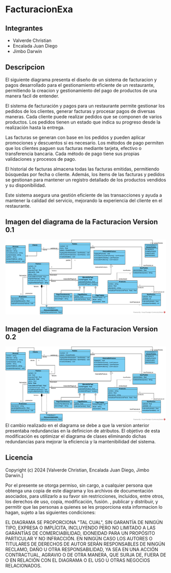# FacturacionExa
## Integrantes
- Valverde Christian
- Encalada Juan Diego
- Jimbo Darwin
## Descripcion
El siguiente diagrama presenta el diseño de un sistema de facturacion y pagos desarrollado para el gestionamiento eficiente de un restaurante, permitiendo la creacion y gestionamiento del pago de productos de una manera facil de entender.

El sistema de facturación y pagos para un restaurante permite gestionar los pedidos de los clientes, generar facturas y procesar pagos de diversas maneras. Cada cliente puede realizar pedidos que se componen de varios productos. Los pedidos tienen un estado que indica su progreso desde la realización hasta la entrega.

Las facturas se generan con base en los pedidos y pueden aplicar promociones y descuentos si es necesario. Los métodos de pago permiten que los clientes paguen sus facturas mediante tarjeta, efectivo o transferencia bancaria. Cada método de pago tiene sus propias validaciones y procesos de pago.

El historial de facturas almacena todas las facturas emitidas, permitiendo búsquedas por fecha o cliente. Además, los items de las facturas y pedidos se gestionan para mantener un registro detallado de los productos vendidos y su disponibilidad.

Este sistema asegura una gestión eficiente de las transacciones y ayuda a mantener la calidad del servicio, mejorando la experiencia del cliente en el restaurante.

## Imagen del diagrama de la Facturacion Version 0.1
![alt text](FactV0.1-1.png)

## Imagen del diagrama de la Facturacion Version 0.2  
![alt text](FaturacionV2-1.png)
El cambio realizado en el diagrama se debe a que la version anterior presentaba redundancias en la definicion de atributos. El objetivo de esta modificación es optimizar el diagrama de clases eliminando dichas redundancias para mejorar la eficiencia y la mantenibilidad del sistema.
## Licencia
Copyright (c) 2024 [Valverde Christian, Encalada Juan Diego, Jimbo Darwin.]

  Por el presente se otorga permiso, sin cargo, a cualquier persona que obtenga una copia de este diagrama y los archivos de documentación asociados, para utilizarlo a su favor sin restricciones, incluidos, entre otros, los derechos de uso, copia, modificación, fusión. , publicar y distribuir, y permitir que las personas a quienes se les proporciona esta informacion lo hagan, sujeto a las siguientes condiciones:

EL DIAGRAMA SE PROPORCIONA "TAL CUAL", SIN GARANTÍA DE NINGÚN TIPO, EXPRESA O IMPLÍCITA, INCLUYENDO PERO NO LIMITADO A LAS GARANTÍAS DE COMERCIABILIDAD, IDONEIDAD PARA UN PROPÓSITO PARTICULAR Y NO INFRACCIÓN. EN NINGÚN CASO LOS AUTORES O TITULARES DE DERECHOS DE AUTOR SERÁN RESPONSABLES DE NINGÚN RECLAMO, DAÑO U OTRA RESPONSABILIDAD, YA SEA EN UNA ACCIÓN CONTRACTUAL, AGRAVIO O DE OTRA MANERA, QUE SURJA DE, FUERA DE O EN RELACIÓN CON EL DIAGRAMA O EL USO U OTRAS NEGOCIOS RELACIONADOS.

